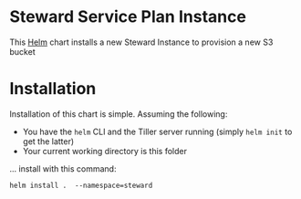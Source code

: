 # Steward Service Plan Instance

This [Helm](https://github.com/kubernetes/helm) chart installs a new Steward
Instance to provision a new S3 bucket

# Installation

Installation of this chart is simple. Assuming the following:

- You have the `helm` CLI and the Tiller server running (simply `helm init` to get the latter)
- Your current working directory is this folder

... install with this command:

```console
helm install .  --namespace=steward
```
